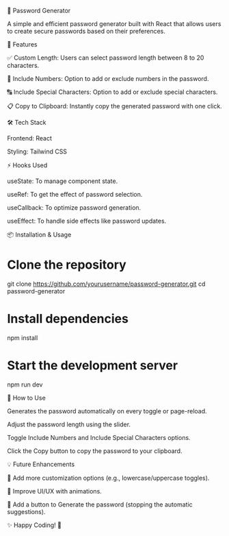 🔐 Password Generator

A simple and efficient password generator built with React that allows users to create secure passwords based on their preferences.

🚀 Features

✅ Custom Length: Users can select password length between 8 to 20 characters.

🔢 Include Numbers: Option to add or exclude numbers in the password.

🔠 Include Special Characters: Option to add or exclude special characters.

📋 Copy to Clipboard: Instantly copy the generated password with one click.

🛠 Tech Stack

Frontend: React

Styling: Tailwind CSS

⚡ Hooks Used

useState: To manage component state.

useRef: To get the effect of password selection.

useCallback: To optimize password generation.

useEffect: To handle side effects like password updates.

📦 Installation & Usage

# Clone the repository
git clone https://github.com/yourusername/password-generator.git
cd password-generator

# Install dependencies
npm install

# Start the development server
npm run dev

🎯 How to Use

Generates the password automatically on every toggle or page-reload.

Adjust the password length using the slider.

Toggle Include Numbers and Include Special Characters options.

Click the Copy button to copy the password to your clipboard.

💡 Future Enhancements

🔐 Add more customization options (e.g., lowercase/uppercase toggles).

🎨 Improve UI/UX with animations.

📱 Add a button to Generate the password (stopping the automatic suggestions).

✨ Happy Coding! 🚀

